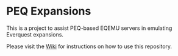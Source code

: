 # PEQ Expansions

This is a project to assist PEQ-based EQEMU servers in emulating Everquest expansions.

Please visit the [Wiki](https://github.com/xackery/peq-expansions/wiki) for instructions on how to use this repository.
